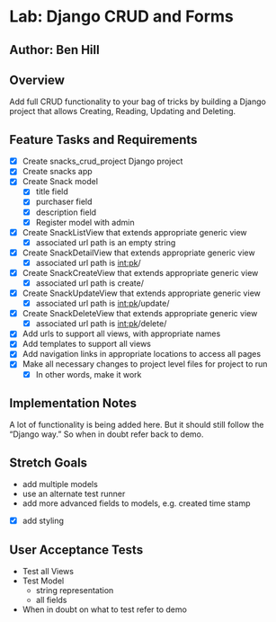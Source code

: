 # Lab: Django CRUD and Forms
## Author: Ben Hill

## Overview
Add full CRUD functionality to your bag of tricks by building a Django project that allows Creating, Reading, Updating and Deleting.

## Feature Tasks and Requirements
- [x] Create snacks_crud_project Django project
- [x] Create snacks app
- [x] Create Snack model
  - [x] title field
  - [x] purchaser field
  - [x] description field
  - [x] Register model with admin
- [x] Create SnackListView that extends appropriate generic view
  - [x] associated url path is an empty string
- [x] Create SnackDetailView that extends appropriate generic view
  - [x] associated url path is <int:pk>/
- [x] Create SnackCreateView that extends appropriate generic view
  - [x] associated url path is create/
- [x] Create SnackUpdateView that extends appropriate generic view
  - [x] associated url path is <int:pk>/update/
- [x] Create SnackDeleteView that extends appropriate generic view
  - [x] associated url path is <int:pk>/delete/
- [x] Add urls to support all views, with appropriate names
- [x] Add templates to support all views
- [x] Add navigation links in appropriate locations to access all pages
- [x] Make all necessary changes to project level files for project to run
  - [x] In other words, make it work

## Implementation Notes
A lot of functionality is being added here. But it should still follow the “Django way.” So when in doubt refer back to demo.

## Stretch Goals
- add multiple models
- use an alternate test runner
- add more advanced fields to models, e.g. created time stamp
- [x] add styling
## User Acceptance Tests
- Test all Views
- Test Model
  - string representation
  - all fields
- When in doubt on what to test refer to demo
